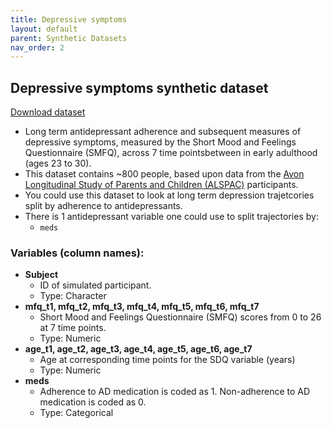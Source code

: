 ```yaml
---
title: Depressive symptoms
layout: default
parent: Synthetic Datasets
nav_order: 2
---
```


<div class="container">
    <h2 class="heading">Depressive symptoms synthetic dataset</h2>
    <a href="/assets/synthetic_data/ad_use_dep_simulated.csv" class="btn btn-blue">Download dataset</a>
</div>


* Long term antidepressant adherence and subsequent measures of depressive symptoms, measured by the Short Mood and Feelings Questionnaire (SMFQ),  across 7 time pointsbetween in early adulthood (ages 23 to 30).
* This dataset contains ~800 people, based upon data from the [Avon Longitudinal Study of Parents and Children (ALSPAC)](https://www.bristol.ac.uk/alspac/) participants.
* You could use this dataset to look at long term depression trajetcories split by adherence to antidepressants. 
* There is 1 antidepressant variable one could use to split trajectories by: 
   *  `meds`

### Variables (column names):
  * **Subject**
     * ID of simulated participant. 
     * Type: Character 
  * **mfq_t1, mfq_t2, mfq_t3, mfq_t4, mfq_t5, mfq_t6, mfq_t7**
     * Short Mood and Feelings Questionnaire (SMFQ) scores from 0 to 26 at 7 time points. 
     * Type: Numeric
  * **age_t1, age_t2, age_t3, age_t4, age_t5, age_t6, age_t7**
     * Age at corresponding time points for the SDQ variable (years)
     * Type: Numeric
  * **meds**
    * Adherence to AD medication is coded as 1. Non-adherence to AD medication is coded as 0. 
    * Type: Categorical

